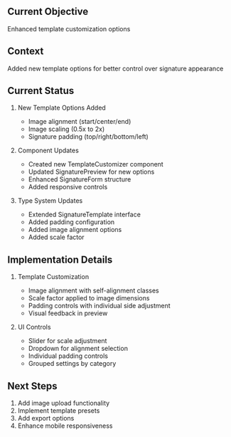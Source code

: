 ## Current Objective
Enhanced template customization options

## Context
Added new template options for better control over signature appearance

## Current Status
1. New Template Options Added
   - Image alignment (start/center/end)
   - Image scaling (0.5x to 2x)
   - Signature padding (top/right/bottom/left)

2. Component Updates
   - Created new TemplateCustomizer component
   - Updated SignaturePreview for new options
   - Enhanced SignatureForm structure
   - Added responsive controls

3. Type System Updates
   - Extended SignatureTemplate interface
   - Added padding configuration
   - Added image alignment options
   - Added scale factor

## Implementation Details
1. Template Customization
   - Image alignment with self-alignment classes
   - Scale factor applied to image dimensions
   - Padding controls with individual side adjustment
   - Visual feedback in preview

2. UI Controls
   - Slider for scale adjustment
   - Dropdown for alignment selection
   - Individual padding controls
   - Grouped settings by category

## Next Steps
1. Add image upload functionality
2. Implement template presets
3. Add export options
4. Enhance mobile responsiveness
